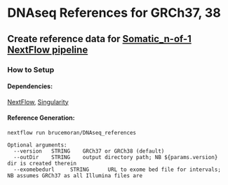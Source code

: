 # DNAseq References for GRCh37, 38
## Create reference data for [Somatic_n-of-1 NextFlow pipeline](https://github.com/brucemoran/somatic_n-of-1)
### How to Setup
#### Dependencies:
[NextFlow](https://www.nextflow.io/index.html#GetStarted), [Singularity](https://sylabs.io/guides/3.0/user-guide/installation.html#)
#### Reference Generation:
```
nextflow run brucemoran/DNAseq_references
```
```
Optional arguments:
  --version   STRING    GRCh37 or GRCh38 (default)
  --outDir    STRING    output directory path; NB ${params.version} dir is created therein
  --exomebedurl     STRING      URL to exome bed file for intervals; NB assumes GRCh37 as all Illumina files are
```
